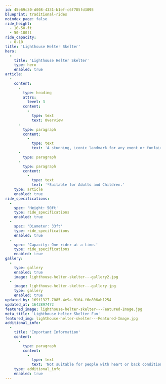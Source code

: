```yaml
---
id: 45e69c30-d008-4331-b1ef-c6f785fd3095
blueprint: traditional-rides
noindex_page: false
ride_height:
  - 10-50-ft
  - 50-100ft
ride_capacity:
  - 0-10
title: 'Lighthouse Helter Skelter'
hero:
  -
    title: 'Lighthouse Helter Skelter'
    type: hero
    enabled: true
article:
  -
    content:
      -
        type: heading
        attrs:
          level: 3
        content:
          -
            type: text
            text: Overview
      -
        type: paragraph
        content:
          -
            type: text
            text: 'A stunning, iconic landmark for any event or funfair. The classic lighthouse helter-skelter combines thrilling speed with spectacular views on the way down if you can keep up! Twisting and turning around a beautifully decorated structure, will leave everyone wanting to go again! '
      -
        type: paragraph
      -
        type: paragraph
        content:
          -
            type: text
            text: '*Suitable for Adults and Children.'
    type: article
    enabled: true
ride_specifications:
  -
    spec: 'Height: 50ft'
    type: ride_specifications
    enabled: true
  -
    spec: 'Diameter: 33ft'
    type: ride_specifications
    enabled: true
  -
    spec: 'Capacity: One rider at a time.'
    type: ride_specifications
    enabled: true
gallery:
  -
    type: gallery
    enabled: true
    image: lighthouse-helter-skelter---gallery2.jpg
  -
    image: lighthouse-helter-skelter---gallery.jpg
    type: gallery
    enabled: true
updated_by: 169f1327-7085-4e9a-9104-f6e806ab1254
updated_at: 1643897472
featured_image: lighthouse-helter-skelter---Featured-Image.jpg
meta_title: 'Lighthouse Helter Skelter Fun'
featured_img: lighthouse-helter-skelter---Featured-Image.jpg
additional_info:
  -
    title: 'Important Information'
    content:
      -
        type: paragraph
        content:
          -
            type: text
            text: 'Not suitable for people with heart or back conditions or of a nervous disposition should avoid riding. Other medical conditions that may preclude riding include pregnancy, recent surgery, broken bones, or neck problems.'
    type: additional_info
    enabled: true
---
```

